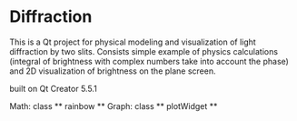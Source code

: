 # Diffraction
This is a Qt project for physical modeling and visualization of light diffraction by two slits.
Consists simple example of physics calculations (integral of brightness with complex numbers take into account the phase) and 2D visualization of brightness on the plane screen.

built on Qt Creator 5.5.1

Math: class ** rainbow **
Graph: class ** plotWidget **
